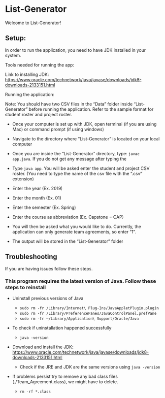 # List-Generator

Welcome to List-Generator!

## Setup:
In order to run the application, you need to have JDK installed in your system.

Tools needed for running the app:

Link to installing JDK: https://www.oracle.com/technetwork/java/javase/downloads/jdk8-downloads-2133151.html

Running the application:

Note: You should have two CSV files in the “Data” folder inside “List-Generator” before running the application. Refer to the sample format for student roster and project roster. 

- Once your computer is set up with JDK, open terminal (if you are using Mac) or command prompt (if using windows)

-  Navigate to the directory where “List-Generator” is located on your local computer

-  Once you are inside the “List-Generator” directory, type: `javac app.java`. If you do not get any message after typing the 

-  Type `java app`. You will be asked enter the student and project CSV roster. (You need to type the name of the csv file with the “.csv” extension)

- Enter the year (Ex. 2019)

- Enter the month (Ex. 01)

- Enter the semester (Ex. Spring)

- Enter the course as abbreviation (Ex. Capstone = CAP)

- You will then be asked what you would like to do. Currently, the application can only generate team agreements, so enter “1”. 

- The output will be stored in the “List-Generator” folder

## Troubleshooting
If you are having issues follow these steps.

### This program requires the latest version of Java. Follow these steps to reinstall

- Uninstall previous versions of Java 
   - `sudo rm -fr /Library/Internet\ Plug-Ins/JavaAppletPlugin.plugin `
   - `sudo rm -fr /Library/PreferencePanes/JavaControlPanel.prefPane `
   - `sudo rm -fr ~/Library/Application\ Support/Oracle/Java`

- To check if uninstallation happened successfully
  - `java -version`

- Download and install the JDK: https://www.oracle.com/technetwork/java/javase/downloads/jdk8-downloads-2133151.html
   - Check if the JRE and JDK are the same versions using `java -version `
 
- If problems persist try to remove any bad class files (./Team_Agreement.class), we might have to delete. 
  - `rm -rf *.class`

